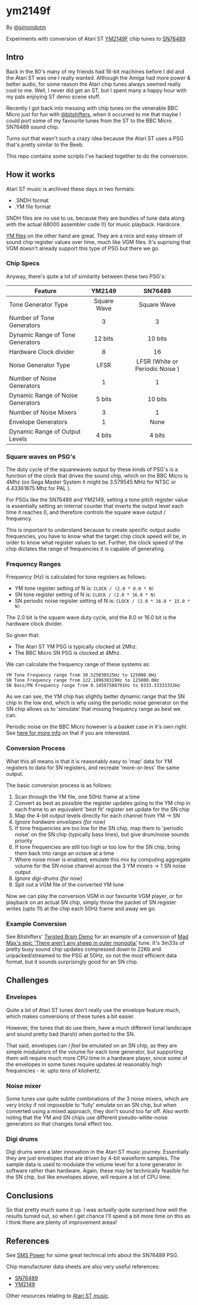 # ym2149f
By [@simondotm](https://github.com/simondotm/ym2149f) 

Experiments with conversion of Atari ST [YM2149F](https://en.wikipedia.org/wiki/General_Instrument_AY-3-8910) chip tunes to [SN76489](https://en.wikipedia.org/wiki/Texas_Instruments_SN76489)

## Intro
Back in the 80's many of my friends had 16-bit machines before I did and the Atari ST was one I really wanted. Although the Amiga had more power & better audio, for some reason the Atari chip tunes always seemed really cool to me. Well, I never did get an ST, but I spent many a happy hour with my pals enjoying ST demo scene stuff.

Recently I got back into messing with chip tunes on the venerable BBC Micro just for fun with [@bitshifters](https://bitshifters.github.io/), when it occurred to me that maybe I could port some of my favourite tunes from the ST to the BBC Micro SN76489 sound chip.

Turns out that wasn't such a crazy idea because the Atari ST uses a PSG that's pretty similar to the Beeb.

This repo contains some scripts I've hacked together to do the conversion.

## How it works

Atari ST music is archived these days in two formats:

* .SNDH format
* .YM file format

SNDH files are no use to us, because they are bundles of tune data along with the actual 68000 assembler code (!) for music playback. Hardcore.

[YM files](http://leonard.oxg.free.fr/ymformat.html) on the other hand are great. They are a nice and easy stream of sound chip register values over time, much like VGM files. It's suprising that VGM doesn't already support this type of PSG but there we go.

### Chip Specs
Anyway, there's quite a lot of similarity between these two PSG's:

| Feature        | YM2149           | SN76489  |
| ------------- |:-------------:|:-----:|
| Tone Generator Type      | Square Wave | Square Wave |
| Number of Tone Generators | 3 | 3 |
| Dynamic Range of Tone Generators | 12 bits | 10 bits |
| Hardware Clock divider | 8 | 16 |
| Noise Generator Type | LFSR | LFSR (White or Periodic Noise ) |
| Number of Noise Generators | 1 | 1 |
| Dynamic Range of Noise Generators | 5 bits | 10 bits |
| Number of Noise Mixers | 3 | 1 |
| Envelope Generators | 1 | None |
| Dynamic Range of Output Levels | 4 bits | 4 bits |

### Square waves on PSG's
The duty cycle of the squarewaves output by these kinds of PSG's is a function of the clock that drives the sound chip, which on the BBC Micro is 4Mhz (on Sega Master System it might be 3.579545 MHz for NTSC or 4.43361875 Mhz for PAL ). 

For PSGs like the SN76489 and YM2149, setting a tone pitch register value is essentially setting an internal counter that inverts the output level each time it reaches 0, and therefore controls the square wave output / frequency.

This is important to understand because to create specific output audio frequencies, you have to know what the target chip clock speed will be, in order to know what register values to set. Further, the clock speed of the chip dictates the range of frequencies it is capable of generating.

### Frequency Ranges
Frequency (Hz) is calculated for tone registers as follows:

* YM tone register setting of N is: `CLOCK / (2.0 * 8.0 * N)`
* SN tone register setting of N is: `CLOCK / (2.0 * 16.0 * N)`
* SN periodic noise register setting of N is: `CLOCK / (2.0 * 16.0 * 15.0 * N)`

The 2.0 bit is the square wave duty cycle, and the 8.0 or 16.0 bit is the hardware clock divider.

So given that:
* The Atari ST YM PSG is typically clocked at 2Mhz.
* The BBC Micro SN PSG is clocked at 4Mhz.

We can calculate the frequency range of these systems as:
```
YM Tone Frequency range from 30.525030525Hz to 125000.0Hz
SN Tone Frequency range from 122.189638319Hz to 125000.0Hz
SN Bass/PN Frequency range from 8.14597588791Hz to 8333.33333333Hz
```
As we can see, the YM chip has slightly better dynamic range that the SN chip in the low end, which is why using the periodic noise generator on the SN chip allows us to 'simulate' that missing frequency range as best we can.

Periodic noise on the BBC Micro however is a basket case in it's own right. See [here for more info](https://gist.github.com/simondotm/84a08066469866d7f2e6aad875e598be) on that if you are interested.

### Conversion Process

What this all means is that it is reasonably easy to 'map' data for YM registers to data for SN registers, and recreate 'more-or-less' the same output.

The basic conversion process is as follows:
1. Scan through the YM file, one 50Hz frame at a time
1. Convert as best as possible the register updates going to the YM chip in each frame to an equivalent 'best fit' register set update for the SN chip
1. Map the 4-bit output levels directly for each channel from YM -> SN
1. _Ignore hardware envelopes (for now)_
1. If tone frequencies are too low for the SN chip, map them to 'periodic noise' on the SN chip (typically bass lines), but give drum/noise sounds priority 
1. If tone frequencies are still too high or too low for the SN chip, bring them back into range an octave at a time
1. Where noise mixer is enabled, emulate this mix by computing aggregate volume for the SN noise channel across the 3 YM mixers -> 1 SN noise output
1. _Ignore digi-drums (for now)_
1. Spit out a VGM file of the converted YM tune

Now we can play the conversion VGM in our favourite VGM player, or for playback on an actual SN chip, simply throw the packet of SN register writes (upto 11) at the chip each 50Hz frame and away we go.

### Example Conversion
See Bitshifters' [Twisted Brain Demo](https://bitshifters.github.io/posts/prods/bs-twisted-brain.html) for an example of a conversion of [Mad Max's epic 'There aren't any sheep in outer mongolia'](https://www.youtube.com/watch?v=2mwbBwAjt8c) tune. It's 3m33s of pretty busy sound chip updates compressed down to 22Kb and unpacked/streamed to the PSG at 50Hz, so not the most efficient data format, but it sounds surprisingly good for an SN chip.


## Challenges
### Envelopes
Quite a lot of Atari ST tunes don't really use the envelope feature much, which makes conversions of these tunes a bit easier. 

However, the tunes that do use them, have a much different tonal landscape and sound pretty bad (harsh) when ported to the SN. 

That said, envelopes can _I feel_ be emulated on an SN chip, as they are simple modulators of the volume for each tone generator, but supporting them will require much more CPU time in a hardware player, since some of the envelopes in some tunes require updates at reasonably high frequencies - ie. upto tens of kilohertz. 

### Noise mixer
Some tunes use quite subtle combinations of the 3 noise mixers, which are very tricky if not impossible to 'fully' emulate on an SN chip, but when converted using a mixed approach, they don't sound too far off. Also worth noting that the YM and SN chips use different pseudo-white-noise generators so that changes tonal effect too.


### Digi drums
Digi drums were a later innovation in the Atari ST music journey. Essentially they are just envelopes that are driven by 4-bit waveform samples. The sample data is used to modulate the volume level for a tone generator in software rather than hardware. Again, these may be technically feasible for the SN chip, but like envelopes above, will require a lot of CPU time.

## Conclusions
So that pretty much sums it up. I was actually quite surprised how well the results turned out, so when I get chance I'll spend a bit more time on this as I think there are plenty of improvement areas!



## References

See [SMS Power](http://www.smspower.org/Development/SN76489) for some great technical info about the SN76489 PSG.

Chip manufacturer data sheets are also very useful references:
* [SN76489](https://github.com/simondotm/ym2149f/blob/master/doc/SN76489.pdf)
* [YM2149](https://github.com/simondotm/ym2149f/blob/master/doc/ym2149_DS.pdf)

Other resources relating to [Atari ST music](Resources.md).














